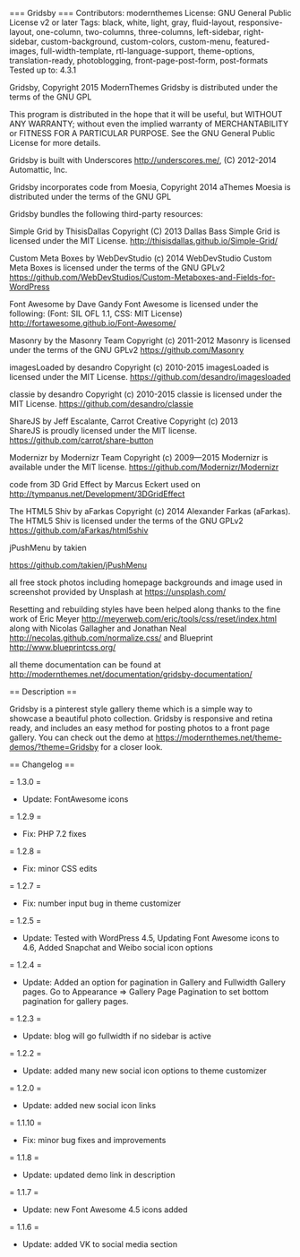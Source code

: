 === Gridsby ===
Contributors: modernthemes
License: GNU General Public License v2 or later
Tags: black, white, light, gray, fluid-layout, responsive-layout, one-column, two-columns, three-columns, left-sidebar, right-sidebar, custom-background, custom-colors, custom-menu, featured-images, full-width-template, rtl-language-support, theme-options, translation-ready, photoblogging, front-page-post-form, post-formats
Tested up to: 4.3.1

Gridsby, Copyright 2015 ModernThemes
Gridsby is distributed under the terms of the GNU GPL

This program is distributed in the hope that it will be useful,
but WITHOUT ANY WARRANTY; without even the implied warranty of
MERCHANTABILITY or FITNESS FOR A PARTICULAR PURPOSE.  See the
GNU General Public License for more details.

Gridsby is built with Underscores http://underscores.me/, (C) 2012-2014 Automattic, Inc. 

Gridsby incorporates code from Moesia, Copyright 2014 aThemes
Moesia is distributed under the terms of the GNU GPL 

Gridsby bundles the following third-party resources:

Simple Grid by ThisisDallas Copyright (C) 2013 Dallas Bass
Simple Grid is licensed under the MIT License.
http://thisisdallas.github.io/Simple-Grid/

Custom Meta Boxes by WebDevStudio (c) 2014 WebDevStudio 
Custom Meta Boxes is licensed under the terms of the GNU GPLv2 
https://github.com/WebDevStudios/Custom-Metaboxes-and-Fields-for-WordPress

Font Awesome by Dave Gandy
Font Awesome is licensed under the following: (Font: SIL OFL 1.1, CSS: MIT License)
http://fortawesome.github.io/Font-Awesome/

Masonry by the Masonry Team Copyright (c) 2011-2012
Masonry is licensed under the terms of the GNU GPLv2 
https://github.com/Masonry

imagesLoaded by desandro Copyright (c) 2010-2015
imagesLoaded is licensed under the MIT License.
https://github.com/desandro/imagesloaded

classie by desandro Copyright (c) 2010-2015
classie is licensed under the MIT License.
https://github.com/desandro/classie 

ShareJS by Jeff Escalante, Carrot Creative Copyright (c) 2013  
ShareJS is proudly licensed under the MIT license.
https://github.com/carrot/share-button

Modernizr by Modernizr Team Copyright (c) 2009—2015
Modernizr is available under the MIT license.
https://github.com/Modernizr/Modernizr 

code from 3D Grid Effect by Marcus Eckert used on http://tympanus.net/Development/3DGridEffect 

The HTML5 Shiv by aFarkas Copyright (c) 2014 Alexander Farkas (aFarkas).
The HTML5 Shiv is licensed under the terms of the GNU GPLv2 
https://github.com/aFarkas/html5shiv 

jPushMenu by takien

https://github.com/takien/jPushMenu

all free stock photos including homepage backgrounds and image used in screenshot provided by Unsplash at https://unsplash.com/

Resetting and rebuilding styles have been helped along thanks to the fine work of
Eric Meyer http://meyerweb.com/eric/tools/css/reset/index.html
along with Nicolas Gallagher and Jonathan Neal http://necolas.github.com/normalize.css/
and Blueprint http://www.blueprintcss.org/

all theme documentation can be found at http://modernthemes.net/documentation/gridsby-documentation/ 

== Description ==

Gridsby is a pinterest style gallery theme which is a simple way to showcase a beautiful photo collection. Gridsby is responsive and retina ready, and includes an easy method for posting photos to a front page gallery. You can check out the demo at https://modernthemes.net/theme-demos/?theme=Gridsby for a closer look.

== Changelog ==

= 1.3.0 = 
* Update: FontAwesome icons

= 1.2.9 = 
* Fix: PHP 7.2 fixes

= 1.2.8 = 
* Fix: minor CSS edits

= 1.2.7 = 
* Fix: number input bug in theme customizer

= 1.2.5 = 
* Update: Tested with WordPress 4.5, Updating Font Awesome icons to 4.6, Added Snapchat and Weibo social icon options

= 1.2.4 =
* Update: Added an option for pagination in Gallery and Fullwidth Gallery pages. Go to Appearance => Gallery Page Pagination to set bottom pagination for gallery pages. 

= 1.2.3 =
* Update: blog will go fullwidth if no sidebar is active

= 1.2.2 =
* Update: added many new social icon options to theme customizer 

= 1.2.0 =
* Update: added new social icon links 

= 1.1.10 =
* Fix: minor bug fixes and improvements 

= 1.1.8 =
* Update: updated demo link in description

= 1.1.7 =
* Update: new Font Awesome 4.5 icons added

= 1.1.6 =
* Update: added VK to social media section
